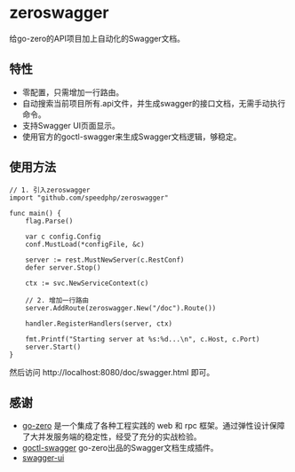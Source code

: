 # zeroswagger

给go-zero的API项目加上自动化的Swagger文档。

## 特性

- 零配置，只需增加一行路由。
- 自动搜索当前项目所有.api文件，并生成swagger的接口文档，无需手动执行命令。
- 支持Swagger UI页面显示。
- 使用官方的goctl-swagger来生成Swagger文档逻辑，够稳定。

## 使用方法

```
// 1. 引入zeroswagger
import "github.com/speedphp/zeroswagger"

func main() {
	flag.Parse()

	var c config.Config
	conf.MustLoad(*configFile, &c)

	server := rest.MustNewServer(c.RestConf)
	defer server.Stop()

	ctx := svc.NewServiceContext(c)

	// 2. 增加一行路由
	server.AddRoute(zeroswagger.New("/doc").Route())

	handler.RegisterHandlers(server, ctx)

	fmt.Printf("Starting server at %s:%d...\n", c.Host, c.Port)
	server.Start()
}
```

然后访问 http://localhost:8080/doc/swagger.html 即可。

## 感谢

- [go-zero](https://github.com/zeromicro/go-zero) 是一个集成了各种工程实践的 web 和 rpc 框架。通过弹性设计保障了大并发服务端的稳定性，经受了充分的实战检验。
- [goctl-swagger](https://github.com/zeromicro/goctl-swagger) go-zero出品的Swagger文档生成插件。
- [swagger-ui](https://swagger.io/tools/swagger-ui/)